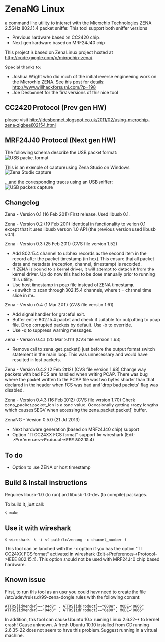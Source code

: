 ZenaNG Linux
============

a command line utility to interact with the Microchip
Technologies ZENA 2.5GHz 802.15.4 packet sniffer.
This tool support both sniffer versions
* Previous hardware based on CC2420 chip.
* Next gen hardware based on MRF24J40 chip

This project is based on Zena Linux project hosted at
http://code.google.com/p/microchip-zena/

Special thanks to:
* Joshua Wright who did much of the initial reverse 
engineering work on the Microchip ZENA. See this post for details:
http://www.willhackforsushi.com/?p=198
* Joe Desbonnet for the first versions of this nice tool

CC2420 Protocol (Prev gen HW)
----------------------------

please visit http://jdesbonnet.blogspot.co.uk/2011/02/using-microchip-zena-zigbee802154.html

MRF24J40 Protocol (Next gen HW)
-------------------------------
The following schema describe the USB packet format:
![USB packet format](https://raw.github.com/Mr-TI/ZenaNG/master/rs/usb_zenagn_mrf24j40.png)

This is an exemple of capture using Zena Studio on Windows
![Zena Studio capture](https://raw.github.com/Mr-TI/ZenaNG/master/rs/usb_zenang_mrf24j40_tracedump.png)

...and the corresponding traces using an USB sniffer:
![USB packets capture](https://raw.github.com/Mr-TI/ZenaNG/master/rs/usb_zenang_mrf24j40_hexdump.png)

Changelog
---------

Zena - Version 0.1 (16 Feb 2011)
First release. Used libusb 0.1.

Zena - Version 0.2 (19 Feb 2011) 
Identical in functionality to verion 0.1 except that it
uses libusb version 1.0 API (the previous version used libusb v0.1). 

Zena - Version 0.3 (25 Feb 2011)  (CVS file version 1.52)
* Add 802.15.4 channel to usbhex records as the second item in the
record after the packet timestamp (in hex). This ensure that all
packet data and metadata (reception, channel, timestamp) is
recorded. 
* If ZENA is bound to a kernel driver, it will attempt to detach
it from the kernel driver. Up do now this had to be done manually
prior to running this utility.
* Use host timestamp in pcap file instead of ZENA timestamp.
* -s <t> switch to scan through 802.15.4 channels, where t = channel
time slice in ms.

Zena - Version 0.4 (1 Mar 2011)  (CVS file version 1.61)
* Add signal handler for graceful exit.
* Buffer entire 802.15.4 packet and check if suitable for outputting
to pcap file. Drop corrupted packets by default. Use -b to override.
* Use -q to suppress warning messages.

Zena - Version 0.4.1 (20 Mar 2011) (CVS file version 1.63)
* Remove call to zena_get_packet() just before the output format switch
statement in the main loop. This was unnecessary and would have resulted
in lost packets.

Zena - Version 0.4.2 (2 Feb 2012) (CVS file version 1.68)
Change way packets with bad FCS are handled when writing PCAP. There was 
bug where the packet written to the PCAP file was two bytes shorter than 
that declared in the header when FCS was bad and 'drop bad packets' flag
was disabled.

Zena - Version 0.4.3 (16 Feb 2012) (CVS file version 1.70)
Check zena_packet.packet_len is a sane value. Occasionally getting crazy
lengths which causes SEGV when accessing the zena_packet.packet[] buffer.

ZenaNG - Version 0.5.0 (21 Jul 2013)
* Next hardware generation (based on MRF24J40 chip) support
* Option "TI CC24XX FCS format" support for wireshark (Edit->Preferences->Protocol->IEEE 802.15.4)

To do
-----

* Option to use ZENA or host timestamp 

Build & Install instructions
----------------------------
 
Requires libusb-1.0 (to run) and libusb-1.0-dev (to compile) packages.

To build it, just call:

    $ make

Use it with wireshark
---------------------

    $ wireshark -k -i <( path/to/zenang -c channel_number )

This tool can be lanched with the -x option if you has the option "TI CC24XX FCS format" activated in wireshark (Edit->Preferences->Protocol->IEEE 802.15.4). This option  should not be used with MRF24J40 chip based hardware.

Known issue
-----------

First, to run this tool as an user you could have need to create the file /etc/udev/rules.d/99-zena-dongle.rules with the following content:

    ATTRS{idVendor}=="04d8" , ATTRS{idProduct}=="000e", MODE="0666"
    ATTRS{idVendor}=="04d8" , ATTRS{idProduct}=="0e00", MODE="0666"

In addition, this tool can cause Ubuntu 10.x running Linux 2.6.32-* to kernel crash! 
Cause unknown. A fresh Ubuntu 10.10 installed from CD running 2.6.35-22 
does not seem to have this problem. Suggest running in a virtual machine.
